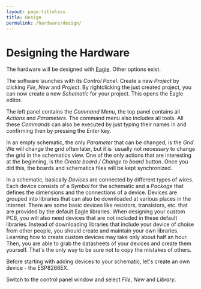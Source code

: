 ```yaml
---
layout: page-titleless
title: Design
permalink: /hardware/design/
---
```


Designing the Hardware
======================

The hardware will be designed with [Eagle](http://www.cadsoft.de/download-eagle/eagle-freeware/).
Other options exist.

The software launches with its *Control Panel*.
Create a new *Project* by clicking *File*, *New* and *Project*.
By rightclicking the just created project, you can now create a new *Schematic* for your project.
This opens the Eagle editor.

The left panel contains the *Command Menu*, the top panel contains all *Actions* and *Parameters*.
The command menu also includes all tools.
All these *Commands* can also be executed by just typing their names in and confirming then by pressing the *Enter* key.
 
In an empty schematic, the only *Parameter* that can be changed, is the *Grid*.
We will change the grid often later, but it is `usually not necessary to change the grid in the schematics view.
One of the only actions that are interesting at the beginning, is the *Create board / Change to board* button.
Once you did this, the boards and schematics files will be kept synchronized.

In a schematic, basically *Devices* are connected by different types of wires.
Each device consists of a *Symbol* for the schematic and a *Package* that defines the dimensions and the connections of a device.
Devices are grouped into libraries that can also be downloaded at various places in the internet.
There are some basic devices like resistors, transistors, etc. that are provided by the default Eagle libraries.
When designing your custom PCB, you will also need devices that are not included in these default libraries.
Instead of downloading libraries that include your device of choise from other people, you should create and maintain your own libraries.
Learning how to create custom devices may take only about half an hour.
Then, you are able to grab the datasheets of your devices and create them yourself.
That's the only way to be sure not to copy the mistakes of others.

Before starting with adding devices to your schematic, let's create an own device - the ESP8266EX.

Switch to the control panel window and select *File*, *New* and *Library*.